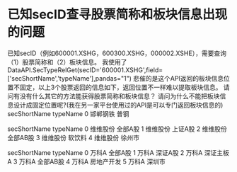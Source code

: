 # 已知secID查寻股票简称和板块信息出现的问题

已知secID（例如600001.XSHG，600300.XSHG，000002.XSHE），需要查询（1）股票简称和（2）板块信息。
我使用了DataAPI.SecTypeRelGet(secID='600001.XSHG',field=['secShortName','typeName'],pandas="1")
悲催的是这个API返回的板块信息位置不固定，以上3个股票返回的信息如下，返回位置不一样难以提取板块信息。
请问有没有什么其它的方法能获得股票简称和板块信息？
请问为什么不能把板块信息设计成固定位置呢?(我在另一家平台使用过的API是可以专门返回板块信息的)
 secShortName typeName
0         邯郸钢铁       普钢

  secShortName typeName
0         维维股份     全部A股
1         维维股份     上证A股
2         维维股份    全部AB股
3         维维股份      软饮料
4         维维股份      徐州市

  secShortName typeName
0          万科A     全部A股
1          万科A     深证A股
2          万科A    深证主板A
3          万科A    全部AB股
4          万科A    房地产开发
5          万科A      深圳市